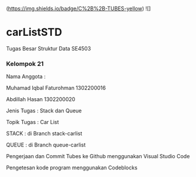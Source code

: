 (https://img.shields.io/badge/C%2B%2B-TUBES-yellow) ![]


# carListSTD
Tugas Besar Struktur Data SE4503 

### Kelompok 21

Nama Anggota :

Muhamad Iqbal Faturohman
1302200016

Abdillah Hasan
1302200020

Jenis Tugas : Stack dan Queue

Topik Tugas : Car List

STACK : di Branch stack-carlist

QUEUE : di Branch queue-carlist

Pengerjaan dan Commit Tubes ke Github menggunakan Visual Studio Code

Pengetesan kode program menggunakan Codeblocks
